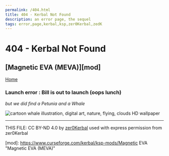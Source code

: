```yaml
---
permalink: /404.html
title: 404 - Kerbal Not Found
description: an error page, the sequel
tags: error,page,kerbal,ksp,zer0Kerbal,zedK
---
```

<!-- 404.md v1.0.0.0
Magnetic EVA (MEVA)
created: 24 Jun 2023
updated: 

TEMPLATE: 404-petunia.md v1.0.4.0
created: 01 Apr 2022
updated: 04 Jun 2023 -->
<script src="https://kit.fontawesome.com/0ea5493613.js" crossorigin="anonymous"></script><i class="fa-solid fa-meteor fa-beat-fade fa-3x" style="--fa-beat-fade-opacity: 0.1; --fa-beat-fade-scale: 1.25;color: #FF7E03" ></i>

# 404 - Kerbal Not Found

## [Magnetic EVA (MEVA)][mod]

[Home](./index.md)

### Launch error : Bill is out to launch (oops lunch)

*but we did find a Petunia and a Whale*

![cartoon whale illustration, digital art, nature, flying, clouds HD wallpaper](https://c4.wallpaperflare.com/wallpaper/24/616/1007/digital-art-illustration-nature-flying-wallpaper-preview.jpg)

---

THIS FILE: CC BY-ND 4.0 by [zer0Kerbal](https://github.com/zer0Kerbal)
  used with express permission from zer0Kerbal

[mod]: https://www.curseforge.com/kerbal/ksp-mods/Magnetic EVA "Magnetic EVA (MEVA)"